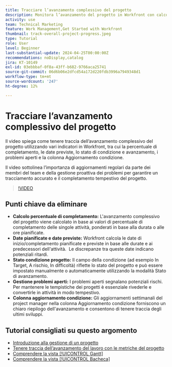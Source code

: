 ```yaml
---
title: Tracciare l’avanzamento complessivo del progetto
description: Monitora l’avanzamento del progetto in Workfront con calcoli sulla percentuale di completamento, date pianificate e previste, stato delle condizioni, gestione dei problemi aperti e aggiornamenti settimanali per una tracciatura chiara e tempestiva dei progetti.
activity: use
team: Technical Marketing
feature: Work Management,Get Started with Workfront
thumbnail: track-overall-project-progress.jpeg
type: Tutorial
role: User
level: Beginner
last-substantial-update: 2024-04-25T00:00:00Z
recommendations: noDisplay,catalog
jira: KT-10149
exl-id: 03ebbbaf-0f8a-43ff-b682-9766aca25741
source-git-commit: 06d6b06e2dfcd54a172d220fdb3996a7949348d1
workflow-type: tm+mt
source-wordcount: '247'
ht-degree: 12%

---
```


# Tracciare l’avanzamento complessivo del progetto

Il video spiega come tenere traccia dell’avanzamento complessivo del progetto utilizzando vari indicatori in Workfront, tra cui la percentuale di completamento, le date previste, lo stato di condizione e avanzamento, i problemi aperti e la colonna Aggiornamento condizione.

Il video sottolinea l’importanza di aggiornamenti regolari da parte dei membri del team e della gestione proattiva dei problemi per garantire un tracciamento accurato e il completamento tempestivo del progetto. &#x200B;

>[!VIDEO](https://video.tv.adobe.com/v/3447418/?quality=12&learn=on&enablevpops&captions=ita)

## Punti chiave da eliminare

* **Calcolo percentuale di completamento:** L&#39;avanzamento complessivo del progetto viene calcolato in base ai valori di percentuale di completamento delle singole attività, ponderati in base alla durata o alle ore pianificate. &#x200B;
* **Date pianificate e date previste:** Workfront calcola le date di inizio/completamento pianificate e previste in base alle durate e ai predecessori dell&#39;attività. &#x200B; Le discrepanze tra queste date indicano potenziali ritardi. &#x200B;
* **Stato condizione progetto:** Il campo della condizione (ad esempio In Target, A rischio, In difficoltà) riflette lo stato del progetto e può essere impostato manualmente o automaticamente utilizzando la modalità Stato di avanzamento. &#x200B;
* **Gestione problemi aperti:** I problemi aperti segnalano potenziali rischi. &#x200B; Per mantenere le tempistiche dei progetti è essenziale rivederle e convertirle in attività in modo tempestivo. &#x200B;
* **Colonna aggiornamento condizione:** Gli aggiornamenti settimanali del project manager nella colonna Aggiornamento condizione forniscono un chiaro riepilogo dell&#39;avanzamento e consentono di tenere traccia degli ultimi sviluppi. &#x200B;


## Tutorial consigliati su questo argomento

* [Introduzione alla gestione di un progetto](/help/manage-work/projects/getting-started-manage-a-project.md)
* [Tenere traccia dell’avanzamento del lavoro con le metriche del progetto](/help/manage-work/projects/track-work-progress-with-project-metrics.md)
* [Comprendere la vista [!UICONTROL Gantt]](/help/manage-work/projects/understand-the-gantt-view.md)
* [Comprendere la vista [!UICONTROL Bacheca]](/help/manage-work/projects/understand-the-board-view.md)
